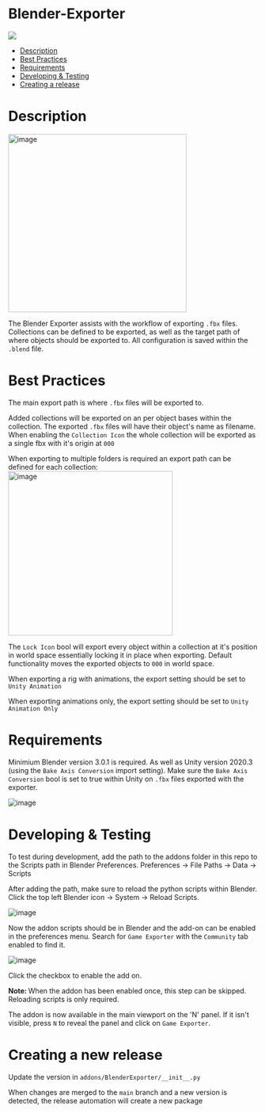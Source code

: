 # Blender-Exporter

![](https://i1.wp.com/paladinstudios.com/wp-content/uploads/2020/03/logo-1.png)

 * [Description](#description)
 * [Best Practices](#bestpractices)
 * [Requirements](#requirements)
 * [Developing & Testing](#develop)
 * [Creating a release](#release)

<a name="description"/>

# Description

<img width="360" alt="image" align="center" src="https://github.com/PaladinStudiosBVs/Blender-Exporter/assets/3831890/6276cf1f-e728-41bd-b9d3-8d0055d8e442">

The Blender Exporter assists with the workflow of exporting `.fbx` files. Collections can be defined to be exported, as well as the target path of where objects should be exported to. All configuration is saved within the `.blend` file.

<a name="bestpractices"/>

# Best Practices

The main export path is where `.fbx` files will be exported to.

Added collections will be exported on an per object bases within the collection. The exported `.fbx` files will have their object's name as filename. When enabling the `Collection Icon` the whole collection will be exported as a single fbx with it's origin at `000`

When exporting to multiple folders is required an export path can be defined for each collection:
<img width="332" alt="image" src="https://github.com/PaladinStudiosBVs/Blender-Exporter/assets/3831890/51a43657-8b07-4cf8-935a-f5510c9d6cc9">

The `Lock Icon` bool will export every object within a collection at it's position in world space essentially locking it in place when exporting. Default functionality moves the exported objects to `000` in world space.

When exporting a rig with animations, the export setting should be set to `Unity Animation`

When exporting animations only, the export setting should be set to `Unity Animation Only`

<a name="requirements"/>

# Requirements

Minimium Blender version 3.0.1 is required. As well as Unity version 2020.3 (using the `Bake Axis Conversion` import setting).
Make sure the `Bake Axis Conversion` bool is set to true within Unity on `.fbx` files exported with the exporter.

![image](https://user-images.githubusercontent.com/10919737/174821463-2b928b8a-79eb-4d03-9077-d7af6fc46695.png)

<a name="develop"/>

# Developing & Testing
To test during development, add the path to the addons folder in this repo to the Scripts path in Blender Preferences. Preferences -> File Paths -> Data -> Scripts

After adding the path, make sure to reload the python scripts within Blender. Click the top left Blender icon -> System -> Reload Scripts.

![image](https://user-images.githubusercontent.com/10919737/159488403-c4d14dc8-03d4-4b18-974c-e52eb3a4f739.png)


Now the addon scripts should be in Blender and the add-on can be enabled in the preferences menu. Search for `Game Exporter` with the `Community` tab enabled to find it.

![image](https://github.com/PaladinStudiosBVs/Blender-Exporter/assets/45912349/1b10f4df-e271-4396-ae66-0a2188f1b04c)

Click the checkbox to enable the add on.

<b> Note: </b> When the addon has been enabled once, this step can be skipped. Reloading scripts is only required.

The addon is now available in the main viewport on the 'N' panel. If it isn't visible, press `N` to reveal the panel and click on `Game Exporter`.

<a name="release"/>

# Creating a new release
Update the version in ```addons/BlenderExporter/__init__.py```

When changes are merged to the ```main``` branch and a new version is detected, the release automation will create a new package
